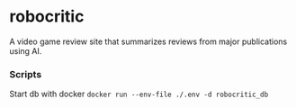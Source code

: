 # robocritic
A video game review site that summarizes reviews from major publications using AI. 


### Scripts
Start db with docker
```docker run --env-file ./.env -d robocritic_db```